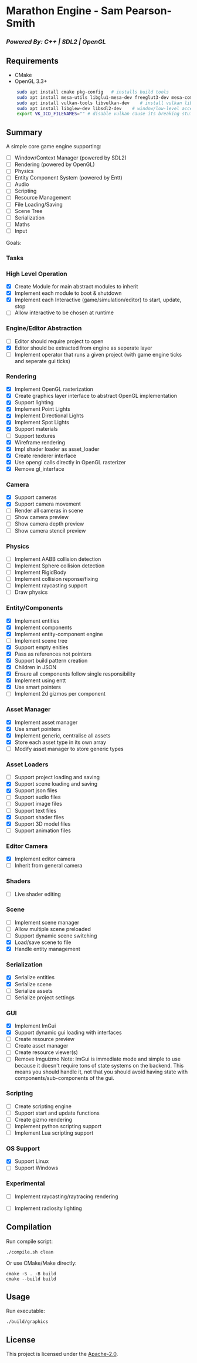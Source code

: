 # Marathon Engine - Sam Pearson-Smith
### *Powered By: C++ | SDL2 | OpenGL*

## Requirements
- CMake
- OpenGL 3.3+
``` bash
    sudo apt install cmake pkg-config   # installs build tools
    sudo apt install mesa-utils libglu1-mesa-dev freeglut3-dev mesa-common-dev llvm  # installs opengl libs
    sudo apt install vulkan-tools libvulkan-dev    # install vulkan libs
    sudo apt install libglew-dev libsdl2-dev    # window/low-level access libs
    export VK_ICD_FILENAMES="" # disable vulkan cause its breaking stuff on WSL
```

## Summary
A simple core game engine supporting:
- [ ] Window/Context Manager (powered by SDL2)
- [ ] Rendering (powered by OpenGL)
- [ ] Physics
- [ ] Entity Component System (powered by Entt)
- [ ] Audio
- [ ] Scripting
- [ ] Resource Management
- [ ] File Loading/Saving
- [ ] Scene Tree
- [ ] Serialization
- [ ] Maths
- [ ] Input

Goals:

### Tasks

### High Level Operation
- [x] Create Module for main abstract modules to inherit
- [x] Implement each module to boot & shutdown
- [x] Implement each Interactive (game/simulation/editor) to start, update, stop
- [ ] Allow interactive to be chosen at runtime

### Engine/Editor Abstraction
- [ ] Editor should require project to open
- [x] Editor should be extracted from engine as seperate layer
- [ ] Implement operator that runs a given project (with game engine ticks and seperate gui ticks)

### Rendering
- [x] Implement OpenGL rasterization
- [x] Create graphics layer interface to abstract OpenGL implementation
- [x] Support lighting
- [x] Implement Point Lights
- [x] Implement Directional Lights
- [x] Implement Spot Lights
- [x] Support materials
- [ ] Support textures
- [x] Wireframe rendering
- [x] Impl shader loader as asset_loader
- [x] Create renderer interface
- [x] Use opengl calls directly in OpenGL rasterizer
- [x] Remove gl_interface

### Camera
- [x] Support cameras
- [x] Support camera movement
- [ ] Render all cameras in scene
- [ ] Show camera preview
- [ ] Show camera depth preview
- [ ] Show camera stencil preview

### Physics
- [ ] Implement AABB collision detection
- [ ] Implement Sphere collision detection
- [ ] Implement RigidBody
- [ ] Implement collision reponse/fixing
- [ ] Implement raycasting support
- [ ] Draw physics

### Entity/Components
- [x] Implement entities
- [x] Implement components
- [x] Implement entity-component engine
- [ ] Implement scene tree
- [x] Support empty enities
- [x] Pass as references not pointers
- [x] Support build pattern creation
- [x] Children in JSON
- [x] Ensure all components follow single responsibility
- [x] Implement using entt
- [x] Use smart pointers
- [ ] Implement 2d gizmos per component

### Asset Manager
- [x] Implement asset manager
- [x] Use smart pointers
- [x] Implement generic, centralise all assets
- [x] Store each asset type in its own array
- [ ] Modify asset manager to store generic types

### Asset Loaders
- [ ] Support project loading and saving
- [x] Support scene loading and saving
- [x] Support json files
- [ ] Support audio files
- [ ] Support image files
- [ ] Support text files
- [x] Support shader files
- [x] Support 3D model files
- [ ] Support animation files

### Editor Camera
- [x] Implement editor camera
- [ ] Inherit from general camera

### Shaders
- [ ] Live shader editing

### Scene
- [ ] Implement scene manager
- [ ] Allow multiple scene preloaded
- [ ] Support dynamic scene switching
- [x] Load/save scene to file
- [x] Handle entity management

### Serialization
- [x] Serialize entities
- [x] Serialize scene
- [ ] Serialize assets
- [ ] Serialize project settings

### GUI
- [x] Implement ImGui
- [x] Support dynamic gui loading with interfaces
- [ ] Create resource preview
- [ ] Create asset manager
- [ ] Create resource viewer(s)
- [ ] Remove Imguizmo
Note: ImGui is immediate mode and simple to use because it doesn't require tons of state systems on the backend.
This means you should handle it, not that you should avoid having state with components/sub-components of the gui.

### Scripting
- [ ] Create scripting engine
- [ ] Support start and update functions
- [ ] Create gizmo rendering
- [ ] Implement python scripting support
- [ ] Implement Lua scripting support

### OS Support
- [x] Support Linux
- [ ] Support Windows

### Experimental
- [ ] Implement raycasting/raytracing rendering
- [ ] Implement radiosity lighting


## Compilation
Run compile script:
```
./compile.sh clean
```

Or use CMake/Make directly:
```
cmake -S . -B build
cmake --build build
```

## Usage
Run executable:
```
./build/graphics
```

## License
This project is licensed under the [Apache-2.0](https://www.apache.org/licenses/LICENSE-2.0).

